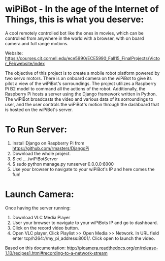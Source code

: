 # wiPiBot - In the age of the Internet of Things, this is what you deserve:
  A cool remotely controlled bot like the ones in movies, which can be controlled from anywhere in the world with a browser, with on board camera and full range motions. <br>

Website: https://courses.cit.cornell.edu/ece5990/ECE5990_Fall15_FinalProjects/Victor_Fei/website/index

 The objective of this project is to create a mobile robot platform powered by two servo motors. There is an onboard camera on the wiPiBot to give its pilot a view of the wiPiBot's sorroundings. The project utilizes a Raspberry Pi B2 model to command all the actions of the robot. Additionally, the Raspberry Pi hosts a server using the Django framework written in Python. The wiPiBot broadcasts the video and various data of its sorroundings to user, and the user controls the wiPiBot's motion through the dashboard that is hosted on the wiPiBot's server.
# To Run Server:
1. Install Django on Raspberry Pi from https://github.com/rmasters/DjangoPi
2. Download the whole project.
3. $ cd ... /wiPiBotServer
4. $ sudo python manage.py runserver 0.0.0.0:8000
5. Use your browser to navigate to your wiPiBot's IP and here comes the fun!

# Launch Camera:
Once having the server running:

1. Download VLC Media Player
2. User your browser to navigate to your wiPiBots IP and go to dashboard.
3. Click on the record video button.
4. Open VLC player, Click Playlist >> Open Media >> Network. In URL field enter tcp/h264://my_pi_address:8001/. Click open to launch the video.

Based on this documentation: http://picamera.readthedocs.org/en/release-1.10/recipes1.html#recording-to-a-network-stream
